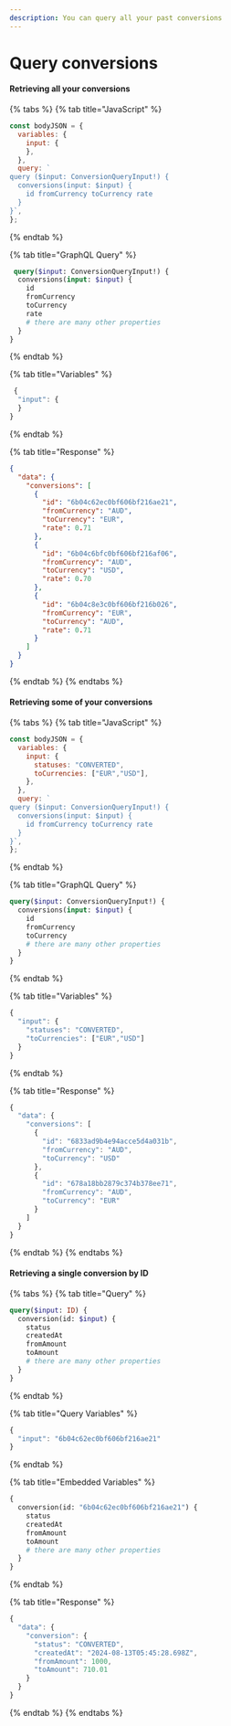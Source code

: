 ```yaml
---
description: You can query all your past conversions
---
```


# Query conversions

#### Retrieving all your conversions

{% tabs %}
{% tab title="JavaScript" %}
```javascript
const bodyJSON = {
  variables: {
    input: {
    },
  },
  query: `
query ($input: ConversionQueryInput!) {
  conversions(input: $input) {   
    id fromCurrency toCurrency rate 
  }
}`,
};    
```
{% endtab %}

{% tab title="GraphQL Query" %}
```graphql
 query($input: ConversionQueryInput!) {
  conversions(input: $input) {
    id
    fromCurrency
    toCurrency
    rate
    # there are many other properties
  }
}
```
{% endtab %}

{% tab title="Variables" %}
```javascript
 {
  "input": { 
  }
}
```
{% endtab %}

{% tab title="Response" %}
```json
{
  "data": {
    "conversions": [
      {
        "id": "6b04c62ec0bf606bf216ae21",
        "fromCurrency": "AUD",
        "toCurrency": "EUR",
        "rate": 0.71
      },
      {
        "id": "6b04c6bfc0bf606bf216af06",
        "fromCurrency": "AUD",
        "toCurrency": "USD",
        "rate": 0.70
      },
      {
        "id": "6b04c8e3c0bf606bf216b026",
        "fromCurrency": "EUR",
        "toCurrency": "AUD",
        "rate": 0.71
      }
    ]
  }
}
```
{% endtab %}
{% endtabs %}

#### Retrieving some of your conversions

{% tabs %}
{% tab title="JavaScript" %}
```javascript
const bodyJSON = {
  variables: {
    input: {
      statuses: "CONVERTED",
      toCurrencies: ["EUR","USD"], 
    },
  },
  query: `
query ($input: ConversionQueryInput!) {
  conversions(input: $input) {   
    id fromCurrency toCurrency rate 
  }
}`,
};    
```
{% endtab %}

{% tab title="GraphQL Query" %}
```graphql
query($input: ConversionQueryInput!) {
  conversions(input: $input) {
    id
    fromCurrency
    toCurrency
    # there are many other properties
  }
}
```
{% endtab %}

{% tab title="Variables" %}
```javascript
{
  "input": { 
    "statuses": "CONVERTED",
    "toCurrencies": ["EUR","USD"]
  }
}
```
{% endtab %}

{% tab title="Response" %}
```javascript
{
  "data": {
    "conversions": [
      {
        "id": "6833ad9b4e94acce5d4a031b",
        "fromCurrency": "AUD",
        "toCurrency": "USD"
      },
      {
        "id": "678a18bb2879c374b378ee71",
        "fromCurrency": "AUD",
        "toCurrency": "EUR"
      }
    ]
  }
}
```
{% endtab %}
{% endtabs %}

#### Retrieving a single conversion by ID

{% tabs %}
{% tab title="Query" %}
```graphql
query($input: ID) {
  conversion(id: $input) {
    status
    createdAt
    fromAmount
    toAmount
    # there are many other properties
  }
}
```
{% endtab %}

{% tab title="Query Variables" %}
```javascript
{
  "input": "6b04c62ec0bf606bf216ae21"
}
```
{% endtab %}

{% tab title="Embedded Variables" %}
```graphql
{
  conversion(id: "6b04c62ec0bf606bf216ae21") {
    status
    createdAt
    fromAmount
    toAmount
    # there are many other properties
  }
}
```
{% endtab %}

{% tab title="Response" %}
```javascript
{
  "data": {
    "conversion": {
      "status": "CONVERTED",
      "createdAt": "2024-08-13T05:45:28.698Z",
      "fromAmount": 1000,
      "toAmount": 710.01
    }
  }
}
```
{% endtab %}
{% endtabs %}

